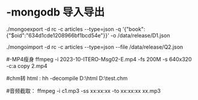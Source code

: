 # -mongodb 导入导出
./mongoexport -d rc -c articles --type=json  -q '{"book":{"$oid":"634d1cde1208966bf1bcd54e"}}' -o /data/release/D1.json

 ./mongoimport -d rc -c articles --type=json --file /data/release/Q2.json

 #-MP4瘦身
ffmpeg -i 2023-10-ITERO-Msg02-E.mp4 -fs 200M -s 640x320 -c:a copy 2.mp4

#chm转 html :
hh -decompile D:\html D:\test.chm

#音频截取：
ffmpeg -i c1.mp3 -ss xx:xx:xx -to xx:xx:xx xx.mp3
